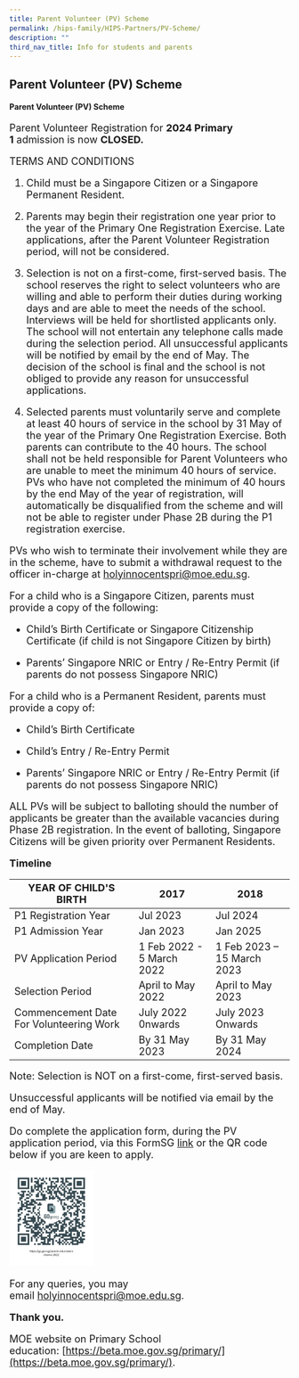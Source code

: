 ```yaml
---
title: Parent Volunteer (PV) Scheme
permalink: /hips-family/HIPS-Partners/PV-Scheme/
description: ""
third_nav_title: Info for students and parents
---
```

## Parent Volunteer (PV) Scheme 

#### Parent Volunteer (PV) Scheme

<font size="+1">Parent Volunteer Registration for **2024 Primary 1** admission is now **CLOSED.**

TERMS AND CONDITIONS

1. Child must be a Singapore Citizen or a Singapore Permanent Resident.

2. Parents may begin their registration one year prior to the year of the Primary One Registration Exercise. Late applications, after the Parent Volunteer Registration period, will not be considered.

3. Selection is not on a first-come, first-served basis. The school reserves the right to select volunteers who are willing and able to perform their duties during working days and are able to meet the needs of the school. Interviews will be held for shortlisted applicants only. The school will not entertain any telephone calls made during the selection period. All unsuccessful applicants will be notified by email by the end of May. The decision of the school is final and the school is not obliged to provide any reason for unsuccessful applications.

4. Selected parents must voluntarily serve and complete at least 40 hours of service in the school by 31 May of the year of the Primary One Registration Exercise. Both parents can contribute to the 40 hours. The school shall not be held responsible for Parent Volunteers who are unable to meet the minimum 40 hours of service. PVs who have not completed the minimum of 40 hours by the end May of the year of registration, will automatically be disqualified from the scheme and will not be able to register under Phase 2B during the P1 registration exercise.

PVs who wish to terminate their involvement while they are in the scheme, have to submit a withdrawal request to the officer in-charge at [holyinnocentspri@moe.edu.sg](mailto:holyinnocentspri@moe.edu.sg).

For a child who is a Singapore Citizen, parents must provide a copy of the following:

*  Child’s Birth Certificate or Singapore Citizenship Certificate (if child is not Singapore Citizen by birth)

* Parents’ Singapore NRIC or Entry / Re-Entry Permit (if parents do not possess Singapore NRIC)

For a child who is a Permanent Resident, parents must provide a copy of:

* Child’s Birth Certificate

* Child’s Entry / Re-Entry Permit

* Parents’ Singapore NRIC or Entry / Re-Entry Permit (if parents do not possess Singapore NRIC)

ALL PVs will be subject to balloting should the number of applicants be greater than the available vacancies during Phase 2B registration. In the event of balloting, Singapore Citizens will be given priority over Permanent Residents.

<font size="+1"> **Timeline**

| YEAR OF CHILD'S BIRTH                   | 2017                      | 2018                      |
|-----------------------------------------|----------------------------|----------------------------|
| P1 Registration Year                    | Jul 2023                   | Jul 2024                  |
| P1 Admission Year                       | Jan 2023                   | Jan 2025                   |
| PV Application Period                   | 1 Feb 2022 - 5 March 2022| 1 Feb 2023 – 15 March 2023 |
| Selection Period                        | April to May 2022         | April to May 2023         |
| Commencement Date For Volunteering Work | July 2022 0nwards        | July 2023 Onwards
| Completion Date                         | By 31 May 2023            | By 31 May 2024            |

Note: Selection is NOT on a first-come, first-served basis.

Unsuccessful applicants will be notified via email by the end of May.

Do complete the application form, during the PV application period, via this FormSG [link](https://go.gov.sg/parent-volunteer-scheme-2022) or the QR code below if you are keen to apply.

<img style="width: 30%;" src="/images/pvQR.png" align = "centre" />

For any queries, you may email [holyinnocentspri@moe.edu.sg](mailto:holyinnocentspri@moe.edu.sg).  

****Thank you.****

MOE website on Primary School education: [https://beta.moe.gov.sg/primary/](https://beta.moe.gov.sg/primary/).
